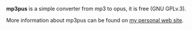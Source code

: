 **mp3pus** is a simple converter from mp3 to opus, it is free (GNU GPLv.3).

More information about mp3pus can be found on [my personal web site](https://auriz.ru/bAAXdMsl).
